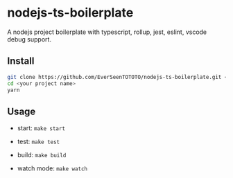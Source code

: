 # nodejs-ts-boilerplate

 A nodejs project boilerplate with typescript, rollup, jest, eslint, vscode debug support.

## Install

```bash
git clone https://github.com/EverSeenTOTOTO/nodejs-ts-boilerplate.git <your project name> --depth 1
cd <your project name>
yarn
```

## Usage

+ start: `make start`

+ test: `make test`

+ build: `make build`

+ watch mode: `make watch`
